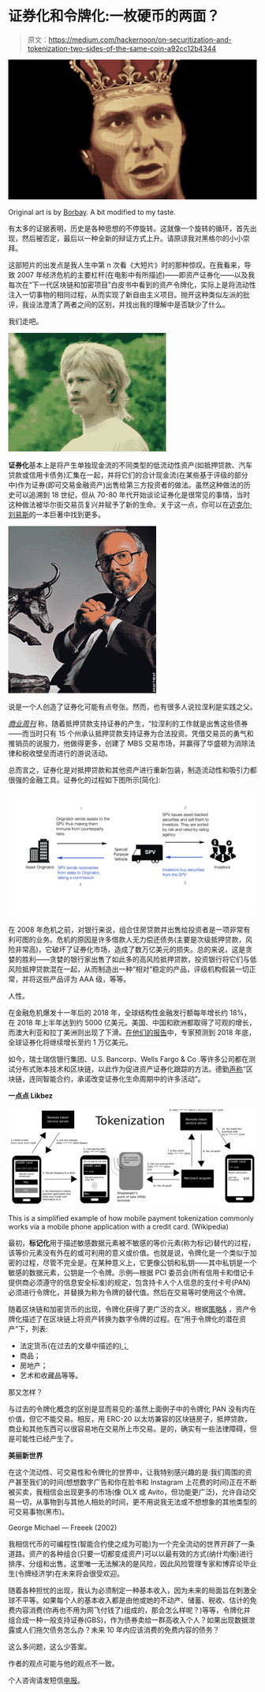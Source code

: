 # 证券化和令牌化:一枚硬币的两面？

> 原文：<https://medium.com/hackernoon/on-securitization-and-tokenization-two-sides-of-the-same-coin-a92cc12b4344>

![](img/616423bb71fa0b5b1ad8838740b091a2.png)

Original art is by [Borbay](https://www.borbay.com/2016/08/26/a-portrait-of-christian-bale-as-dr-michael-burry-aka-the-big-short/). A bit modified to my taste.

有太多的证据表明，历史是各种思想的不停旋转。这就像一个旋转的循环，首先出现，然后被否定，最后以一种全新的辩证方式上升。请原谅我对黑格尔的小小崇拜。

这部短片的出发点是我人生中第 n 次看《大短片》时的那种惊叹。在我看来，导致 2007 年经济危机的主要杠杆(在电影中有所描述)——即资产证券化——以及我每次在“下一代区块链和加密项目”白皮书中看到的资产令牌化，实际上是将流动性注入一切事物的相同过程，从而实现了新自由主义项目。抛开这种类似左派的批评，我设法澄清了两者之间的区别，并找出我的理解中是否缺少了什么。

我们走吧。

![](img/2c34de2ba02f32d6f0449e5d8cf25994.png)

**证券化**基本上是将产生单独现金流的不同类型的低流动性资产(如抵押贷款、汽车贷款或信用卡债务)汇集在一起，并将它们的合计现金流(在某些基于评级的部分中)作为证券(即可交易金融资产)出售给第三方投资者的做法。虽然这种做法的历史可以追溯到 18 世纪，但从 70-80 年代开始谈论证券化是很常见的事情，当时这种做法被华尔街交易员复兴并赋予了新的生命。关于这一点，你可以在[迈克尔·刘易斯](https://en.wikipedia.org/wiki/Liar%27s_Poker)的一本巨著中找到更多。

![](img/6fad50c913c2807d328892962760373c.png)

说是一个人创造了证券化可能有点夸张。然而，也有很多人说拉涅利是实践之父。

[*商业周刊*](https://www.bloomberg.com/news/articles/2004-11-28/lewis-s-dot-ranieri-your-mortgage-was-his-bond) 称，随着抵押贷款支持证券的产生，“拉涅利的工作就是出售这些债券——而当时只有 15 个州承认抵押贷款支持证券为合法投资。凭借交易员的勇气和推销员的说服力，他做得更多，创建了 MBS 交易市场，并赢得了华盛顿为消除法律和税收壁垒而进行的游说活动。

总而言之，证券化是对抵押贷款和其他资产进行重新包装，制造流动性和吸引力都很强的金融工具。证券化的过程如下图所示[简化]:

![](img/8bc96c2e7c20f57516131880de721147.png)

在 2008 年危机之前，对银行来说，组合住房贷款并出售给投资者是一项非常有利可图的业务。危机的原因是许多借款人无力偿还债务(主要是次级抵押贷款，风险非常高)，它破坏了证券化市场，造成了数万亿美元的损失。总的来说，这是贪婪的胜利——贪婪的银行家出售了如此多的高风险抵押贷款，投资银行将它们与低风险抵押贷款混在一起，从而制造出一种“相对”稳定的产品，评级机构假装一切正常，并将这些产品评为 AAA 级，等等。

人性。

在金融危机爆发十一年后的 2018 年，全球结构性金融发行额每年增长约 18%，在 2018 年上半年达到约 5000 亿美元。美国、中国和欧洲都取得了可观的增长，而澳大利亚和拉丁美洲则出现了下滑。[在他们的报告](https://www.spratings.com/documents/20184/0/Global+Securitization+On+Pace+For+%241+Trillion+In+2018/8f1dd609-c3e8-469f-8b81-1175a7fe1bdb)中，专家预测到 2018 年底，全球证券化将继续增长至约 1 万亿美元。

如今，瑞士瑞信银行集团、U.S. Bancorp、Wells Fargo & Co .等许多公司都在测试分布式账本技术和区块链，以此作为促进资产证券化跟踪的方法。德勤[声称](https://www2.deloitte.com/us/en/pages/regulatory/articles/applying-blockchain-in-securitization.html)“区块链，连同智能合约，承诺改变证券化生命周期中的许多活动”。

**一点点 Likbez**

![](img/b5d6221213fe69be114b62bd554e67a8.png)

This is a simplified example of how mobile payment tokenization commonly works via a mobile phone application with a credit card. (Wikipedia)

最初，**标记化**用于描述敏感数据元素被不敏感的等价元素(称为标记)替代的过程，该等价元素没有外在的或可利用的意义或价值。也就是说，令牌化是一个类似于加密的过程，尽管不完全是。在某种意义上，它更像公钥和私钥——其中私钥是一个敏感的数据元素，公钥是一个令牌。示例—根据 PCI 委员会(所有信用卡和借记卡提供商必须遵守的信息安全标准)的规定，包含持卡人个人信息的支付卡号(PAN)必须进行令牌化，并替换为称为令牌的替代值。然后在交易等时使用这个令牌。

随着区块链和加密货币的出现，令牌化获得了更广泛的含义。根据[策略&](https://cryptovalley.swiss/4th-ico-and-sto-report-growing-less-but-growing-up/) ，资产令牌化描述了在区块链上将资产转换为数字令牌的过程。在“用于令牌化的潜在资产”下，列表:

*   法定货币(在过去的文章中描述的[)；](/@nickavramov/stablecoins-why-all-the-fuss-about-it-353a4c2f2b8d)
*   商品；
*   房地产；
*   艺术和收藏品等等。

那又怎样？

与过去的令牌化概念的区别是显而易见的:虽然上面例子中的令牌化 PAN 没有内在价值，但它不能交易。相反，用 ERC-20 以太坊兼容的区块链房子，抵押贷款，商业和其他东西可以很容易地在交易所上市交易。是的，确实有一些法律障碍，但是可能性已经产生了。

**美丽新世界**

在这个流动性、可交易性和令牌化的世界中，让我特别感兴趣的是:我们周围的资产甚至我们的时间(想想数字广告和你在脸书和 Instagram 上花费的时间)正在不断被买卖，我相信会出现更多的市场(像 OLX 或 Avito，但功能更广泛)，允许自动交易一切，从事物到与其他人相处的时间，更不用说我无法或不想想象的其他类型的可交易事物(黑市)。

George Michael — Freeek (2002)

我相信代币的可编程性(智能合约使之成为可能)为一个完全流动的世界开辟了一条道路。资产的各种组合(只要一切都变成资产)可以以最有效的方式(纳什均衡)进行排序、分组和出售。这里唯一无法解决的是风险，因此风险管理专家和博弈论毕业生(令牌经济学)在未来将会很受欢迎。

随着各种担忧的出现，我认为必须制定一种基本收入，因为未来的局面旨在刺激全球不平等。如果每个人的基本收入都是由他或她的不动产、储蓄、税收、估计的免费内容消费(你再也不用为网飞付钱了)组成的，那会怎么样呢？)等等，令牌化并组合成一种一般支持证券(GBS)，作为债券卖给一群高收入个人？如果出现数据泄露或人们拖欠债务怎么办？未来 10 年内应该消费的免费内容的债务？

这么多问题，这么少答案。

作者的观点可能与他的观点不一致。

个人咨询请发短信[电报](http://t.me/nickavramov)。